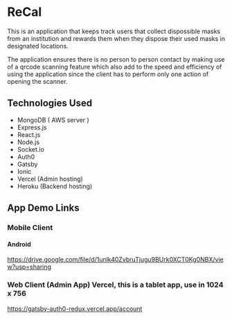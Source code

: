# ReCal
This is an application that keeps track users that collect dispossible masks from an institution and rewards them when they dispose their used masks in designated locations.

The application ensures there is no person to person contact by making use of a qrcode scanning feature which also add to the speed and efficiency of using the application since the client has to perform only one action of opening the scanner.

## Technologies Used
<ul>
  <li>MongoDB ( AWS server )</li>
  <li>Express.js</li>
  <li>React.js</li>
  <li>Node.js</li>
  <li>Socket.io</li>
  <li>Auth0</li>
  <li>Gatsby</li>
  <li>Ionic</li>
  <li>Vercel (Admin hosting)</li>
  <li>Heroku (Backend hosting)</li>
  
</ul>

## App Demo Links
### Mobile Client
#### Android
https://drive.google.com/file/d/1unlk40ZvbruTjugu9BUrk0XCT0Kg0NBX/view?usp=sharing

### Web Client (Admin App) Vercel, this is a tablet app, use in 1024 x 756 
https://gatsby-auth0-redux.vercel.app/account

